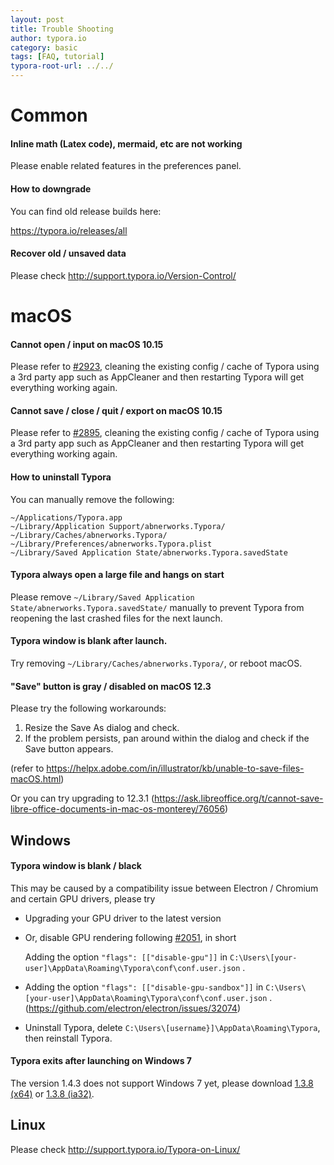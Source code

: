 ```yaml
---
layout: post
title: Trouble Shooting
author: typora.io
category: basic
tags: [FAQ, tutorial]
typora-root-url: ../../
---
```


# Common

#### Inline math (Latex code), mermaid, etc are not working

Please enable related features in the preferences panel.

#### How to downgrade

You can find old release builds here:

<https://typora.io/releases/all>

#### Recover old / unsaved data

Please check http://support.typora.io/Version-Control/

# macOS

#### Cannot open / input on macOS 10.15

Please refer to [#2923](https://github.com/typora/typora-issues/issues/2923), cleaning the existing config / cache of Typora using a 3rd party app such as AppCleaner and then restarting Typora will get everything working again.

#### Cannot save / close / quit / export on macOS 10.15

Please refer to [#2895](https://github.com/typora/typora-issues/issues/2895), cleaning the existing config / cache of Typora using a 3rd party app such as AppCleaner and then restarting Typora will get everything working again.

#### How to uninstall Typora

You can manually remove the following:

```
~/Applications/Typora.app
~/Library/Application Support/abnerworks.Typora/
~/Library/Caches/abnerworks.Typora/
~/Library/Preferences/abnerworks.Typora.plist
~/Library/Saved Application State/abnerworks.Typora.savedState
```

#### Typora always open a large file and hangs on start

Please remove `~/Library/Saved Application State/abnerworks.Typora.savedState/` manually to prevent Typora from reopening the last crashed files for the next launch.

#### Typora window is blank after launch.

Try removing `~/Library/Caches/abnerworks.Typora/`, or reboot macOS.

#### "Save" button is gray / disabled on macOS 12.3

Please try the following workarounds:

1. Resize the Save As dialog and check. 
2. If the problem persists, pan around within the dialog and check if the Save button appears.

(refer to https://helpx.adobe.com/in/illustrator/kb/unable-to-save-files-macOS.html)

Or you can try upgrading to 12.3.1 (https://ask.libreoffice.org/t/cannot-save-libre-office-documents-in-mac-os-monterey/76056)

## Windows

#### Typora window is blank / black

This may be caused by a compatibility issue between Electron / Chromium and certain GPU drivers, please try

- Upgrading your GPU driver to the latest version

- Or, disable GPU rendering following [#2051](https://github.com/typora/typora-issues/issues/2051), in short

  Adding the option `"flags": [["disable-gpu"]]` in
  `C:\Users\[your-user]\AppData\Roaming\Typora\conf\conf.user.json` .
  
-   Adding the option `"flags": [["disable-gpu-sandbox"]]` in
  `C:\Users\[your-user]\AppData\Roaming\Typora\conf\conf.user.json` . (<https://github.com/electron/electron/issues/32074>)
  
- Uninstall Typora, delete `C:\Users\[username}]\AppData\Roaming\Typora`, then reinstall Typora.

#### Typora exits after launching on Windows 7

The version 1.4.3 does not support Windows 7 yet, please download [1.3.8 (x64)](https://download.typora.io/windows/typora-setup-x64-1.3.8.exe) or [1.3.8 (ia32)](https://download.typora.io/windows/typora-setup-ia32-1.3.8.exe). 

## Linux

Please check http://support.typora.io/Typora-on-Linux/